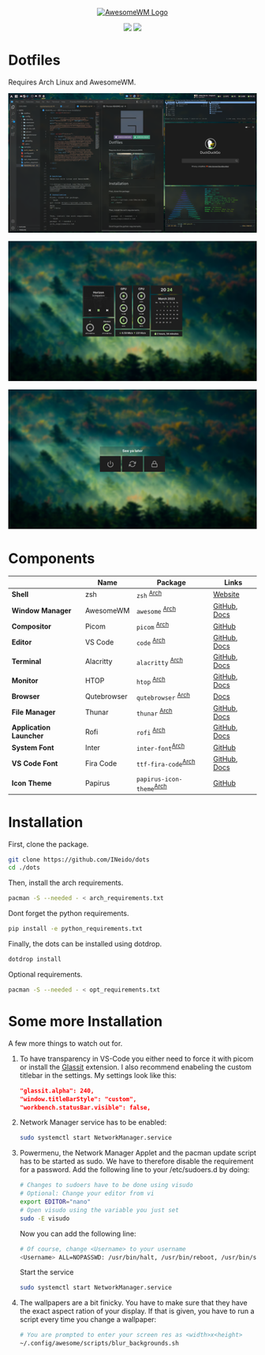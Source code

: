 <div align=center>

<a href="https://awesomewm.org/"><img alt="AwesomeWM Logo" height="160" src="https://upload.wikimedia.org/wikipedia/commons/0/07/Awesome_logo.svg"></a>

<div align="center">
    <a href="https://awesomewm.org/"><img src ="https://img.shields.io/badge/Awesomewm-6c5d87.svg?&style=for-the-badge&logo=Lua&logoColor=white"/></a>
    <a href="https://archlinux.org/"><img src ="https://img.shields.io/badge/ArchLinux-4ba383.svg?&style=for-the-badge&logo=Arch Linux&logoColor=white"/></a>
</div>

</div>

# Dotfiles
Requires Arch Linux and AwesomeWM.

![](https://github.com/INeido/dots/blob/main/samples/sample1.png?raw=true)

![](https://github.com/INeido/dots/blob/main/samples/sample2.png?raw=true)

![](https://github.com/INeido/dots/blob/main/samples/sample3.png?raw=true)

# Components
| | Name | Package | Links |
|-| ---- | ------- | ----- |
| **Shell** | zsh | `zsh` <sup>[Arch](https://archlinux.org/packages/extra/x86_64/zsh/)</sup> | [Website](https://www.zsh.org/)
| **Window Manager** | AwesomeWM | `awesome` <sup>[Arch](https://archlinux.org/packages/community/x86_64/awesome/)</sup> | [GitHub](https://github.com/awesomeWM/awesome), [Docs](https://awesomewm.org/apidoc/)
| **Compositor** | Picom | `picom` <sup>[Arch](https://archlinux.org/packages/community/x86_64/picom/)</sup> | [GitHub](https://github.com/yshui/picom/wiki)
| **Editor** | VS Code | `code` <sup>[Arch](https://archlinux.org/packages/community/x86_64/code/)</sup> | [GitHub](https://github.com/microsoft/vscode), [Docs](https://github.com/microsoft/vscode/wiki)
| **Terminal** | Alacritty | `alacritty` <sup>[Arch](https://archlinux.org/packages/community/x86_64/alacritty/)</sup> | [GitHub](https://github.com/alacritty/alacritty), [Docs](https://github.com/alacritty/alacritty/wiki)
| **Monitor** | HTOP | `htop` <sup>[Arch](https://archlinux.org/packages/extra/x86_64/htop/)</sup> | [GitHub](https://github.com/htop-dev/htop), [Docs](https://man.archlinux.org/man/htop.1.en)
| **Browser** | Qutebrowser | `qutebrowser` <sup>[Arch](https://archlinux.org/packages/community/x86_64/qutebrowser/)</sup> | [Docs](https://www.qutebrowser.org/doc/help/index.html)
| **File Manager** | Thunar | `thunar` <sup>[Arch]( https://archlinux.org/packages/extra/x86_64/thunar/)</sup> | [GitHub](https://github.com/xfce-mirror/thunar), [Docs](https://docs.xfce.org/xfce/thunar/start)
| **Application Launcher** | Rofi | `rofi` <sup>[Arch](https://archlinux.org/packages/community/x86_64/rofi/)</sup> | [GitHub](https://github.com/davatorium/rofi), [Docs](https://github.com/davatorium/rofi/wiki)
| **System Font** | Inter | `inter-font`<sup>[Arch](https://archlinux.org/packages/community/any/inter-font/)</sup> | [GitHub](https://github.com/rsms/inter)
| **VS Code Font** | Fira Code | `ttf-fira-code`<sup>[Arch](https://archlinux.org/packages/community/any/ttf-fira-code/)</sup> | [GitHub](https://github.com/tonsky/FiraCode), [Docs](https://github.com/tonsky/FiraCode/wiki)
| **Icon Theme** | Papirus | `papirus-icon-theme`<sup>[Arch](https://archlinux.org/packages/community/any/inter-font/)</sup> | [GitHub](https://github.com/PapirusDevelopmentTeam/papirus-icon-theme)

# Installation
First, clone the package.
```bash
git clone https://github.com/INeido/dots
cd ./dots
```

Then, install the arch requirements.
```bash
pacman -S --needed - < arch_requirements.txt
```

Dont forget the python requirements.
```bash
pip install -e python_requirements.txt
```

Finally, the dots can be installed using dotdrop.
```bash
dotdrop install
```

Optional requirements.
```bash
pacman -S --needed - < opt_requirements.txt
```

# Some more Installation
A few more things to watch out for.

1. To have transparency in VS-Code you either need to force it with picom or install the [Glassit](https://open-vsx.org/vscode/item?itemName=s-nlf-fh.glassit) extension. I also recommend enabeling the custom titlebar in the settings.
My settings look like this:
    ```json
    "glassit.alpha": 240,
    "window.titleBarStyle": "custom",
    "workbench.statusBar.visible": false,
    ```

2. Network Manager service has to be enabled:
    ```bash
    sudo systemctl start NetworkManager.service
    ```

3. Powermenu, the Network Manager Applet and the pacman update script has to be started as sudo. We have to therefore disable the requirement for a password. Add the following line to your /etc/sudoers.d by doing:
    ```bash
    # Changes to sudoers have to be done using visudo
    # Optional: Change your editor from vi
    export EDITOR="nano" 
    # Open visudo using the variable you just set
    sudo -E visudo
    ```
    Now you can add the following line:
    ```bash
    # Of course, change <Username> to your username
    <Username> ALL=NOPASSWD: /usr/bin/halt, /usr/bin/reboot, /usr/bin/shutdown, /usr/bin/nm-applet, /home/<Username>/.config/awesome/scripts/pacman.sh
    ```

    Start the service
    ```bash
    sudo systemctl start NetworkManager.service
    ```
    
4. The wallpapers are a bit finicky. You have to make sure that they have the exact aspect ration of your display. If that is given, you have to run a script every time you change a wallpaper:
    ```bash
    # You are prompted to enter your screen res as <width>x<height>
    ~/.config/awesome/scripts/blur_backgrounds.sh
    ```